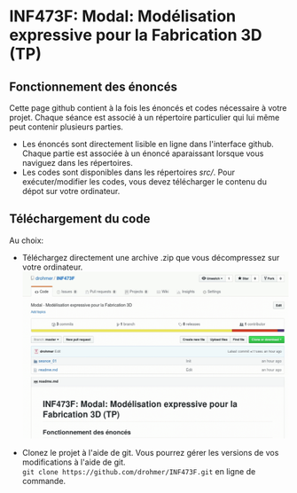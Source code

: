 # INF473F: Modal: Modélisation expressive pour la Fabrication 3D (TP)



## Fonctionnement des énoncés

Cette page github contient à la fois les énoncés et codes nécessaire à votre projet.
Chaque séance est associé à un répertoire particulier qui lui même peut contenir plusieurs parties.

* Les énoncés sont directement lisible en ligne dans l'interface github. Chaque partie est associée à un énoncé aparaissant lorsque vous naviguez dans les répertoires.
* Les codes sont disponibles dans les répertoires _src/_. Pour exécuter/modifier les codes, vous devez télécharger le contenu du dépot sur votre ordinateur.

## Téléchargement du code

Au choix:
* Téléchargez directement une archive .zip que vous décompressez sur votre ordinateur.
![telechargement](output.gif)

* Clonez le projet à l'aide de git. Vous pourrez gérer les versions de vos modifications à l'aide de git.<br/>
`git clone https://github.com/drohmer/INF473F.git`
en ligne de commande.
